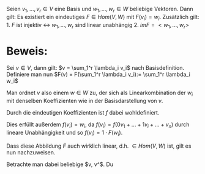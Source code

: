 Seien $v_1, ..., v_r \in V$ eine Basis und $w_1, ..., w_r \in W$ beliebige Vektoren. Dann gilt: Es existiert ein eindeutiges $F \in Hom(V, W)$ mit $F(v_i) = w_i$. Zusätzlich gilt:
	1. $F$ ist injektiv <-> $w_1, ..., w_r$ sind linear unabhängig
	2. $im F = <w_1, ..., w_r>$ 

# Beweis:
Sei $v \in V$, dann gilt: $v = \sum_1^r \lambda_i v_i$ nach Basisdefinition.
Definiere man nun $F(v) = F(\sum_1^r \lambda_i v_i):= \sum_1^r \lambda_i w_i$

Man ordnet $v$ also einem $w \in W$ zu, der sich als Linearkombination der $w_i$ mit denselben Koeffizienten wie in der Basisdarstellung von $v$. 

Durch die eindeutigen Koeffizienten ist $f$ dabei wohldefiniert.

Dies erfüllt außerdem $f(v_i) = w_i$, da $f(v_i) = f(0 v_1 + ... + 1 v_i + ... + v_n)$ durch lineare Unabhängigkeit und so $f(v_i) = 1 \cdot F(w_i)$.

Dass diese Abbildung $F$ auch wirklich linear, d.h. $\in Hom(V, W)$ ist, gilt es nun nachzuweisen.

Betrachte man dabei beliebige $v, v^$. Du

